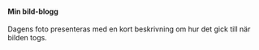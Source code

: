 #### Min bild-blogg

Dagens foto presenteras med en kort beskrivning om hur det gick till när bilden togs.
